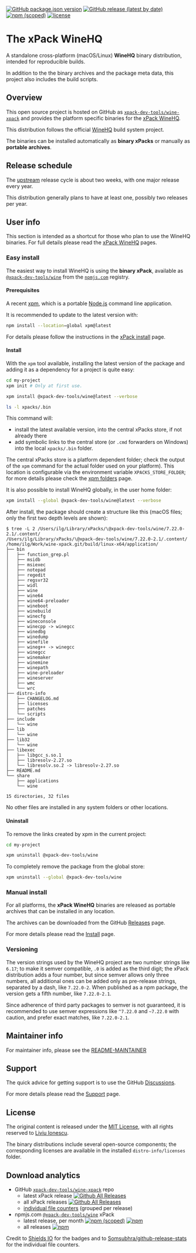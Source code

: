 
[![GitHub package.json version](https://img.shields.io/github/package-json/v/xpack-dev-tools/wine-xpack)](https://github.com/xpack-dev-tools/wine-xpack/blob/xpack/package.json)
[![GitHub release (latest by date)](https://img.shields.io/github/v/release/xpack-dev-tools/wine-xpack)](https://github.com/xpack-dev-tools/wine-xpack/releases/)
[![npm (scoped)](https://img.shields.io/npm/v/@xpack-dev-tools/wine.svg?color=blue)](https://www.npmjs.com/package/@xpack-dev-tools/wine/)
[![license](https://img.shields.io/github/license/xpack-dev-tools/wine-xpack)](https://github.com/xpack-dev-tools/wine-xpack/blob/xpack/LICENSE)

# The xPack WineHQ

A standalone cross-platform (macOS/Linux) **WineHQ**
binary distribution, intended for reproducible builds.

In addition to the the binary archives and the package meta data,
this project also includes the build scripts.

## Overview

This open source project is hosted on GitHub as
[`xpack-dev-tools/wine-xpack`](https://github.com/xpack-dev-tools/wine-xpack)
and provides the platform specific binaries for the
[xPack WineHQ](https://xpack.github.io/wine/).

This distribution follows the official [WineHQ](https://www.winehq.org)
build system project.

The binaries can be installed automatically as **binary xPacks** or manually as
**portable archives**.

## Release schedule

The [upstream](https://dl.winehq.org/wine/source/) release cycle is about
two weeks, with one major release every year.

This distribution generally plans to have at least one,
possibly two releases per year.

## User info

This section is intended as a shortcut for those who plan
to use the WineHQ binaries. For full details please read the
[xPack WineHQ](https://xpack.github.io/wine/) pages.

### Easy install

The easiest way to install WineHQ is using the **binary xPack**, available as
[`@xpack-dev-tools/wine`](https://www.npmjs.com/package/@xpack-dev-tools/wine)
from the [`npmjs.com`](https://www.npmjs.com) registry.

#### Prerequisites

A recent [xpm](https://xpack.github.io/xpm/),
which is a portable [Node.js](https://nodejs.org/) command line application.

It is recommended to update to the latest version with:

```sh
npm install --location=global xpm@latest
```

For details please follow the instructions in the
[xPack install](https://xpack.github.io/install/) page.

#### Install

With the `xpm` tool available, installing
the latest version of the package and adding it as
a dependency for a project is quite easy:

```sh
cd my-project
xpm init # Only at first use.

xpm install @xpack-dev-tools/wine@latest --verbose

ls -l xpacks/.bin
```

This command will:

- install the latest available version,
into the central xPacks store, if not already there
- add symbolic links to the central store
(or `.cmd` forwarders on Windows) into
the local `xpacks/.bin` folder.

The central xPacks store is a platform dependent
folder; check the output of the `xpm` command for the actual
folder used on your platform).
This location is configurable via the environment variable
`XPACKS_STORE_FOLDER`; for more details please check the
[xpm folders](https://xpack.github.io/xpm/folders/) page.

It is also possible to install WineHQ globally, in the user home folder:

```sh
xpm install --global @xpack-dev-tools/wine@latest --verbose
```

After install, the package should create a structure like this (macOS files;
only the first two depth levels are shown):

```console
$ tree -L 2 /Users/ilg/Library/xPacks/\@xpack-dev-tools/wine/7.22.0-2.1/.content/
/Users/ilg/Library/xPacks/\@xpack-dev-tools/wine/7.22.0-2.1/.content/
/home/ilg/Work/wine-xpack.git/build/linux-x64/application/
├── bin
│   ├── function_grep.pl
│   ├── msidb
│   ├── msiexec
│   ├── notepad
│   ├── regedit
│   ├── regsvr32
│   ├── widl
│   ├── wine
│   ├── wine64
│   ├── wine64-preloader
│   ├── wineboot
│   ├── winebuild
│   ├── winecfg
│   ├── wineconsole
│   ├── winecpp -> winegcc
│   ├── winedbg
│   ├── winedump
│   ├── winefile
│   ├── wineg++ -> winegcc
│   ├── winegcc
│   ├── winemaker
│   ├── winemine
│   ├── winepath
│   ├── wine-preloader
│   ├── wineserver
│   ├── wmc
│   └── wrc
├── distro-info
│   ├── CHANGELOG.md
│   ├── licenses
│   ├── patches
│   └── scripts
├── include
│   └── wine
├── lib
│   └── wine
├── lib32
│   └── wine
├── libexec
│   ├── libgcc_s.so.1
│   ├── libresolv-2.27.so
│   └── libresolv.so.2 -> libresolv-2.27.so
├── README.md
└── share
    ├── applications
    └── wine

15 directories, 32 files
```

No other files are installed in any system folders or other locations.

#### Uninstall

To remove the links created by xpm in the current project:

```sh
cd my-project

xpm uninstall @xpack-dev-tools/wine
```

To completely remove the package from the global store:

```sh
xpm uninstall --global @xpack-dev-tools/wine
```

### Manual install

For all platforms, the **xPack WineHQ**
binaries are released as portable
archives that can be installed in any location.

The archives can be downloaded from the
GitHub [Releases](https://github.com/xpack-dev-tools/wine-xpack/releases/)
page.

For more details please read the
[Install](https://xpack.github.io/wine/install/) page.

### Versioning

The version strings used by the WineHQ project are two number strings
like `6.17`; to make it semver compatible, `.0` is added as the third digit;
the xPack distribution adds a four number,
but since semver allows only three numbers, all additional ones can
be added only as pre-release strings, separated by a dash,
like `7.22.0-2`. When published as a npm package, the version gets
a fifth number, like `7.22.0-2.1`.

Since adherence of third party packages to semver is not guaranteed,
it is recommended to use semver expressions like `^7.22.0` and `~7.22.0`
with caution, and prefer exact matches, like `7.22.0-2.1`.

## Maintainer info

For maintainer info, please see the
[README-MAINTAINER](https://github.com/xpack-dev-tools/wine-xpack/blob/xpack/README-MAINTAINER.md)

## Support

The quick advice for getting support is to use the GitHub
[Discussions](https://github.com/xpack-dev-tools/wine-xpack/discussions/).

For more details please read the
[Support](https://xpack.github.io/wine/support/) page.

## License

The original content is released under the
[MIT License](https://opensource.org/licenses/MIT), with all rights
reserved to [Liviu Ionescu](https://github.com/ilg-ul/).

The binary distributions include several open-source components; the
corresponding licenses are available in the installed
`distro-info/licenses` folder.

## Download analytics

- GitHub [`xpack-dev-tools/wine-xpack`](https://github.com/xpack-dev-tools/wine-xpack/) repo
  - latest xPack release
[![Github All Releases](https://img.shields.io/github/downloads/xpack-dev-tools/wine-xpack/latest/total.svg)](https://github.com/xpack-dev-tools/wine-xpack/releases/)
  - all xPack releases [![Github All Releases](https://img.shields.io/github/downloads/xpack-dev-tools/wine-xpack/total.svg)](https://github.com/xpack-dev-tools/wine-xpack/releases/)
  - [individual file counters](https://somsubhra.github.io/github-release-stats/?username=xpack-dev-tools&repository=wine-xpack) (grouped per release)
- npmjs.com [`@xpack-dev-tools/wine`](https://www.npmjs.com/package/@xpack-dev-tools/wine/) xPack
  - latest release, per month
[![npm (scoped)](https://img.shields.io/npm/v/@xpack-dev-tools/wine.svg)](https://www.npmjs.com/package/@xpack-dev-tools/wine/)
[![npm](https://img.shields.io/npm/dm/@xpack-dev-tools/wine.svg)](https://www.npmjs.com/package/@xpack-dev-tools/wine/)
  - all releases [![npm](https://img.shields.io/npm/dt/@xpack-dev-tools/wine.svg)](https://www.npmjs.com/package/@xpack-dev-tools/wine/)

Credit to [Shields IO](https://shields.io) for the badges and to
[Somsubhra/github-release-stats](https://github.com/Somsubhra/github-release-stats)
for the individual file counters.
